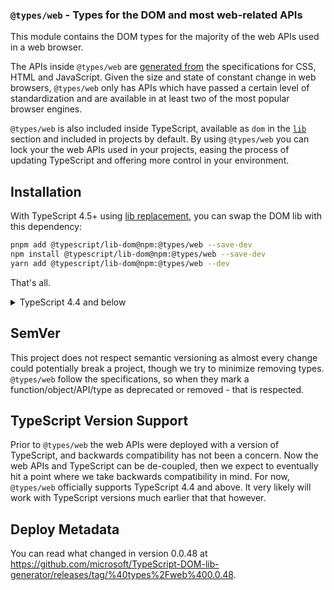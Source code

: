 ### `@types/web` - Types for the DOM and most web-related APIs

This module contains the DOM types for the majority of the web APIs used in a web browser. 

The APIs inside `@types/web` are [generated from](https://github.com/microsoft/TypeScript-DOM-lib-generator/) the specifications for CSS, HTML and JavaScript. Given the size and state of constant change in web browsers, `@types/web` only has APIs which have passed a certain level of standardization and are available in at least two of the most popular browser engines. 
 
`@types/web` is also included inside TypeScript, available as `dom` in the [`lib`](https://www.typescriptlang.org/tsconfig#lib) section and included in projects by default. By using `@types/web` you can lock your the web APIs used in your projects, easing the process of updating TypeScript and offering more control in your environment. 

## Installation 

With TypeScript 4.5+ using [lib replacement](https://github.com/microsoft/TypeScript/pull/45771), you can swap the DOM lib with this dependency:

```sh
pnpm add @typescript/lib-dom@npm:@types/web --save-dev
npm install @typescript/lib-dom@npm:@types/web --save-dev
yarn add @typescript/lib-dom@npm:@types/web --dev
```

That's all. 

<details>
<summary>TypeScript 4.4 and below</summary>

<br/>
To use `@types/web` you need to do two things:

1. Install the dependency: `npm install @types/web --save-dev`, `yarn add @types/web --dev` or `pnpm add @types/web --dev`.

1. Update your [`tsconfig.json`](https://www.typescriptlang.org/tsconfig). There are two cases to consider depending on if you have `lib` defined in your `tsconfig.json` or not.

    1. **Without "lib"** - You will need to add `"lib": []`. The value you want to add inside your lib should correlate to your [`"target"`](https://www.typescriptlang.org/tsconfig#target). For example if you had `"target": "es2017"`, then you would add `"lib": ["es2017"]`
    1. **With "lib"**  - You should remove `"dom"`.

Removing `"dom"` gives @types/web the chance to provide the same set of global declarations. However, It's possible that your dependencies pull in the TypeScript DOM library, in which case you can either try to make that not happen, or use TypeScript 4.5 to systematically replace the library.

</details>


## SemVer

This project does not respect semantic versioning as almost every change could potentially break a project, though we try to minimize removing types. 
`@types/web` follow the specifications, so when they mark a function/object/API/type as deprecated or removed - that is respected.

## TypeScript Version Support

Prior to `@types/web` the web APIs were deployed with a version of TypeScript, and backwards compatibility has not been a concern. Now the web APIs and TypeScript can be de-coupled, then we expect to eventually hit a point where we take backwards compatibility in mind. For now, `@types/web` officially supports TypeScript 4.4 and above. It very likely will work with TypeScript versions much earlier that that however.

## Deploy Metadata

You can read what changed in version 0.0.48 at https://github.com/microsoft/TypeScript-DOM-lib-generator/releases/tag/%40types%2Fweb%400.0.48.